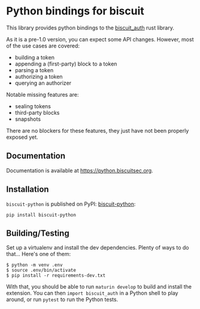 # Python bindings for biscuit

This library provides python bindings to the [biscuit_auth](https://docs.rs/biscuit-auth/latest/biscuit_auth/) rust library.

As it is a pre-1.0 version, you can expect some API changes. However, most of the use cases are covered:

- building a token
- appending a (first-party) block to a token
- parsing a token
- authorizing a token
- querying an authorizer

Notable missing features are:

- sealing tokens
- third-party blocks
- snapshots

There are no blockers for these features, they just have not been properly exposed yet.

## Documentation

Documentation is available at <https://python.biscuitsec.org>.

## Installation

`biscuit-python` is published on PyPI: [biscuit-python](https://pypi.org/project/biscuit-python/):

```
pip install biscuit-python
```

## Building/Testing

Set up a virtualenv and install the dev dependencies. Plenty of ways to do that... Here's one of them:

```
$ python -m venv .env
$ source .env/bin/activate
$ pip install -r requirements-dev.txt
```

With that, you should be able to run `maturin develop` to build and install the extension. You can then `import biscuit_auth` in a Python shell to play around, or run `pytest` to run the Python tests.